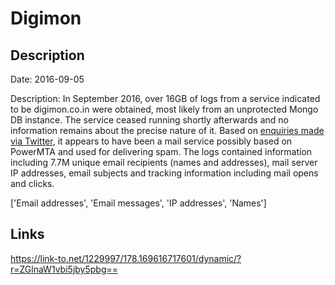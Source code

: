 # Digimon

## Description

Date: 2016-09-05

Description:
In September 2016, over 16GB of logs from a service indicated to be digimon.co.in were obtained, most likely from an unprotected Mongo DB instance. The service ceased running shortly afterwards and no information remains about the precise nature of it. Based on <a href="https://twitter.com/troyhunt/status/1045178309926051840" target="_blank" rel="noopener">enquiries made via Twitter</a>, it appears to have been a mail service possibly based on PowerMTA and used for delivering spam. The logs contained information including 7.7M unique email recipients (names and addresses), mail server IP addresses, email subjects and tracking information including mail opens and clicks.


['Email addresses', 'Email messages', 'IP addresses', 'Names']

## Links

https://link-to.net/1229997/178.169616717601/dynamic/?r=ZGlnaW1vbi5jby5pbg==